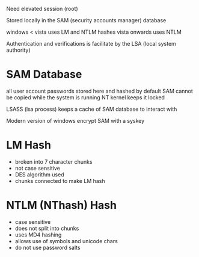 Need elevated session (root)

Stored locally in the SAM (security accounts manager) database

windows < vista uses LM and NTLM hashes
vista onwards uses NTLM

Authentication and verifications is facilitate by the LSA (local system authority)


SAM Database
=
all user account passwords stored here and hashed by default
SAM cannot be copied while the system is running
NT kernel keeps it locked

LSASS (lsa process) keeps a cache of SAM database to interact with

Modern version of windows encrypt SAM with a syskey

LM Hash
=
- broken into 7 character chunks
- not case sensitive
- DES algorithm used
- chunks connected to make LM hash

NTLM (NThash) Hash
=
- case sensitive
- does not split into chunks
- uses MD4 hashing
- allows use of symbols and unicode chars
- do not use password salts